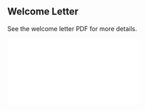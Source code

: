 ## Welcome Letter

See the welcome letter PDF for more details.

![Welcome to OWASP](Welcome_to_OWASP.pdf "Welcome to OWASP")